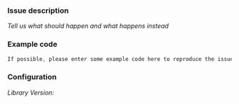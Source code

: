 ### Issue description
_Tell us what should happen and what happens instead_

### Example code
```javascript
If possible, please enter some example code here to reproduce the issue.
```

### Configuration
_Library Version:_ 
